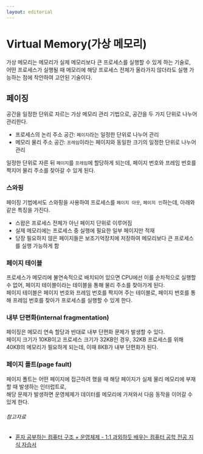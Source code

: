 ```yaml
---
layout: editorial
---
```


# Virtual Memory(가상 메모리)

가상 메모리는 메모리가 실제 메모리보다 큰 프로세스를 실행할 수 있게 하는 기술로,  
어떤 프로세스가 실행될 때 메모리에 해당 프로세스 전체가 올라가지 않더라도 실행 가능하는 점에 착안하여 고안된 기술이다.

## 페이징

공간을 일정한 단위로 자르는 가상 메모리 관리 기법으로, 공간을 두 가지 단위로 나누어 관리한다.

- 프로세스의 논리 주소 공간: `페이지`라는 일정한 단위로 나누어 관리
- 메모리 물리 주소 공간: `프레임`이라는 페이지와 동일한 크기의 일정한 단위로 나누어 관리

일정한 단위로 자른 뒤 `페이지`를 `프레임`에 할당하게 되는데, 페이지 번호와 프레임 번호를 짝지어 물리 주소를 찾아갈 수 있게 된다.  

### 스와핑

페이징 기법에서도 스와핑을 사용하여 프로세스를 `페이지 아웃`, `페이지 인`하는데, 아래와 같은 특징을 가진다.

- 스왑은 프로세스 전체가 아닌 페이지 단위로 이루어짐  
- 실제 메모리에는 프로세스 중 실행에 필요한 일부 페이지만 적재
- 당장 필요하지 않은 페이지들은 보조기억장치에 저장하여 메모리보다 큰 프로세스를 실행 가능하게 함

### 페이지 테이블

프로세스가 메모리에 불연속적으로 배치되어 있으면 CPU에선 이를 순차적으로 실행할 수 없어, 페이지 테이블이라는 테이블을 통해 물리 주소를 찾아가게 된다.  
페이지 테이블은 페이지 번호와 프레임 번호를 짝지어 주는 테이블로, 페이지 번호를 통해 프레임 번호를 찾아가 프로세스를 실행할 수 있게 한다.

### 내부 단편화(internal fragmentation)

페이징은 메모리 연속 할당과 반대로 내부 단편화 문제가 발생할 수 있다.  
페이지 크기가 10KB이고 프로세스 크기가 32KB인 경우, 32KB 프로세스를 위해 40KB의 메모리가 필요하게 되는데, 이때 8KB가 내부 단편화가 된다.

### 페이지 폴트(page fault)

페이지 폴트는 어떤 페이지에 접근하려 했을 때 해당 페이지가 실제 물리 메모리에 부재할 때 발생하는 인터럽트로,  
해당 문제가 발생하면 운영체제가 데이터를 메모리에 가져와서 다음 동작을 이어갈 수 있게 한다.

###### 참고자료

- [혼자 공부하는 컴퓨터 구조 + 운영체제 - 1:1 과외하듯 배우는 컴퓨터 공학 전공 지식 자습서](https://www.nl.go.kr/seoji/contents/S80100000000.do?schM=intgr_detail_view_isbn&page=1&pageUnit=10&schType=simple&schStr=혼자+컴퓨터+구조&isbn=9791162243091&cipId=228751835%2C)
